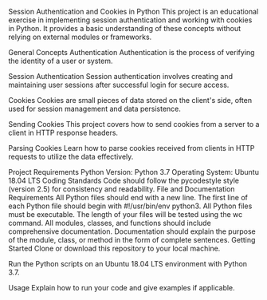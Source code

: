 Session Authentication and Cookies in Python
This project is an educational exercise in implementing session authentication and working with cookies in Python. It provides a basic understanding of these concepts without relying on external modules or frameworks.

General Concepts
Authentication
Authentication is the process of verifying the identity of a user or system.

Session Authentication
Session authentication involves creating and maintaining user sessions after successful login for secure access.

Cookies
Cookies are small pieces of data stored on the client's side, often used for session management and data persistence.

Sending Cookies
This project covers how to send cookies from a server to a client in HTTP response headers.

Parsing Cookies
Learn how to parse cookies received from clients in HTTP requests to utilize the data effectively.

Project Requirements
Python Version: Python 3.7
Operating System: Ubuntu 18.04 LTS
Coding Standards
Code should follow the pycodestyle style (version 2.5) for consistency and readability.
File and Documentation Requirements
All Python files should end with a new line.
The first line of each Python file should begin with #!/usr/bin/env python3.
All Python files must be executable.
The length of your files will be tested using the wc command.
All modules, classes, and functions should include comprehensive documentation. Documentation should explain the purpose of the module, class, or method in the form of complete sentences.
Getting Started
Clone or download this repository to your local machine.

Run the Python scripts on an Ubuntu 18.04 LTS environment with Python 3.7.

Usage
Explain how to run your code and give examples if applicable.
